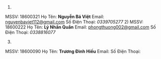 1)

 MSSV: 18600321
Họ Tên: **Nguyễn Bá Việt**
Email: nguyenbaviet112@gmail.com
Số Điện Thoại: _0339705277_
2)
MSSV: 18600222
Họ Tên: **Lỷ Nhần Quắn**
Email: phongthuong002@gmail.com
Số Điện Thoại: _0338816077_

3)
MSSV: 18600090
Họ Tên: **Trương Đình Hiếu**
Email: 
Số Điện Thoại: 
